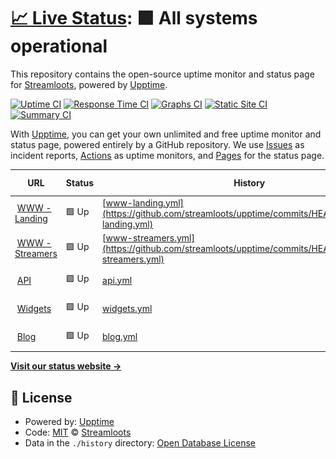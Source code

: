 # [📈 Live Status](https://streamloots.github.io/upptime): <!--live status--> **🟩 All systems operational**

This repository contains the open-source uptime monitor and status page for [Streamloots](https://www.streamloots.com), powered by [Upptime](https://github.com/upptime/upptime).

[![Uptime CI](https://github.com/streamloots/upptime/workflows/Uptime%20CI/badge.svg)](https://github.com/streamloots/upptime/actions?query=workflow%3A%22Uptime+CI%22)
[![Response Time CI](https://github.com/streamloots/upptime/workflows/Response%20Time%20CI/badge.svg)](https://github.com/streamloots/upptime/actions?query=workflow%3A%22Response+Time+CI%22)
[![Graphs CI](https://github.com/streamloots/upptime/workflows/Graphs%20CI/badge.svg)](https://github.com/streamloots/upptime/actions?query=workflow%3A%22Graphs+CI%22)
[![Static Site CI](https://github.com/streamloots/upptime/workflows/Static%20Site%20CI/badge.svg)](https://github.com/streamloots/upptime/actions?query=workflow%3A%22Static+Site+CI%22)
[![Summary CI](https://github.com/streamloots/upptime/workflows/Summary%20CI/badge.svg)](https://github.com/streamloots/upptime/actions?query=workflow%3A%22Summary+CI%22)

With [Upptime](https://upptime.js.org), you can get your own unlimited and free uptime monitor and status page, powered entirely by a GitHub repository. We use [Issues](https://github.com/streamloots/upptime/issues) as incident reports, [Actions](https://github.com/streamloots/upptime/actions) as uptime monitors, and [Pages](https://streamloots.github.io/upptime) for the status page.

<!--start: status pages-->
<!-- This summary is generated by Upptime (https://github.com/upptime/upptime) -->
<!-- Do not edit this manually, your changes will be overwritten -->
<!-- prettier-ignore -->
| URL | Status | History | Response Time | Uptime |
| --- | ------ | ------- | ------------- | ------ |
| <img alt="" src="https://icons.duckduckgo.com/ip3/www.streamloots.com.ico" height="13"> [WWW - Landing](https://www.streamloots.com) | 🟩 Up | [www-landing.yml](https://github.com/streamloots/upptime/commits/HEAD/history/www-landing.yml) | <details><summary><img alt="Response time graph" src="./graphs/www-landing/response-time-week.png" height="20"> 1036ms</summary><br><a href="https://streamloots.github.io/upptime/history/www-landing"><img alt="Response time 1527" src="https://img.shields.io/endpoint?url=https%3A%2F%2Fraw.githubusercontent.com%2Fstreamloots%2Fupptime%2FHEAD%2Fapi%2Fwww-landing%2Fresponse-time.json"></a><br><a href="https://streamloots.github.io/upptime/history/www-landing"><img alt="24-hour response time 860" src="https://img.shields.io/endpoint?url=https%3A%2F%2Fraw.githubusercontent.com%2Fstreamloots%2Fupptime%2FHEAD%2Fapi%2Fwww-landing%2Fresponse-time-day.json"></a><br><a href="https://streamloots.github.io/upptime/history/www-landing"><img alt="7-day response time 1036" src="https://img.shields.io/endpoint?url=https%3A%2F%2Fraw.githubusercontent.com%2Fstreamloots%2Fupptime%2FHEAD%2Fapi%2Fwww-landing%2Fresponse-time-week.json"></a><br><a href="https://streamloots.github.io/upptime/history/www-landing"><img alt="30-day response time 1178" src="https://img.shields.io/endpoint?url=https%3A%2F%2Fraw.githubusercontent.com%2Fstreamloots%2Fupptime%2FHEAD%2Fapi%2Fwww-landing%2Fresponse-time-month.json"></a><br><a href="https://streamloots.github.io/upptime/history/www-landing"><img alt="1-year response time 1295" src="https://img.shields.io/endpoint?url=https%3A%2F%2Fraw.githubusercontent.com%2Fstreamloots%2Fupptime%2FHEAD%2Fapi%2Fwww-landing%2Fresponse-time-year.json"></a></details> | <details><summary><a href="https://streamloots.github.io/upptime/history/www-landing">100.00%</a></summary><a href="https://streamloots.github.io/upptime/history/www-landing"><img alt="All-time uptime 99.99%" src="https://img.shields.io/endpoint?url=https%3A%2F%2Fraw.githubusercontent.com%2Fstreamloots%2Fupptime%2FHEAD%2Fapi%2Fwww-landing%2Fuptime.json"></a><br><a href="https://streamloots.github.io/upptime/history/www-landing"><img alt="24-hour uptime 100.00%" src="https://img.shields.io/endpoint?url=https%3A%2F%2Fraw.githubusercontent.com%2Fstreamloots%2Fupptime%2FHEAD%2Fapi%2Fwww-landing%2Fuptime-day.json"></a><br><a href="https://streamloots.github.io/upptime/history/www-landing"><img alt="7-day uptime 100.00%" src="https://img.shields.io/endpoint?url=https%3A%2F%2Fraw.githubusercontent.com%2Fstreamloots%2Fupptime%2FHEAD%2Fapi%2Fwww-landing%2Fuptime-week.json"></a><br><a href="https://streamloots.github.io/upptime/history/www-landing"><img alt="30-day uptime 100.00%" src="https://img.shields.io/endpoint?url=https%3A%2F%2Fraw.githubusercontent.com%2Fstreamloots%2Fupptime%2FHEAD%2Fapi%2Fwww-landing%2Fuptime-month.json"></a><br><a href="https://streamloots.github.io/upptime/history/www-landing"><img alt="1-year uptime 100.00%" src="https://img.shields.io/endpoint?url=https%3A%2F%2Fraw.githubusercontent.com%2Fstreamloots%2Fupptime%2FHEAD%2Fapi%2Fwww-landing%2Fuptime-year.json"></a></details>
| <img alt="" src="https://icons.duckduckgo.com/ip3/www.streamloots.com.ico" height="13"> [WWW - Streamers](https://www.streamloots.com/streamers) | 🟩 Up | [www-streamers.yml](https://github.com/streamloots/upptime/commits/HEAD/history/www-streamers.yml) | <details><summary><img alt="Response time graph" src="./graphs/www-streamers/response-time-week.png" height="20"> 164ms</summary><br><a href="https://streamloots.github.io/upptime/history/www-streamers"><img alt="Response time 289" src="https://img.shields.io/endpoint?url=https%3A%2F%2Fraw.githubusercontent.com%2Fstreamloots%2Fupptime%2FHEAD%2Fapi%2Fwww-streamers%2Fresponse-time.json"></a><br><a href="https://streamloots.github.io/upptime/history/www-streamers"><img alt="24-hour response time 123" src="https://img.shields.io/endpoint?url=https%3A%2F%2Fraw.githubusercontent.com%2Fstreamloots%2Fupptime%2FHEAD%2Fapi%2Fwww-streamers%2Fresponse-time-day.json"></a><br><a href="https://streamloots.github.io/upptime/history/www-streamers"><img alt="7-day response time 164" src="https://img.shields.io/endpoint?url=https%3A%2F%2Fraw.githubusercontent.com%2Fstreamloots%2Fupptime%2FHEAD%2Fapi%2Fwww-streamers%2Fresponse-time-week.json"></a><br><a href="https://streamloots.github.io/upptime/history/www-streamers"><img alt="30-day response time 236" src="https://img.shields.io/endpoint?url=https%3A%2F%2Fraw.githubusercontent.com%2Fstreamloots%2Fupptime%2FHEAD%2Fapi%2Fwww-streamers%2Fresponse-time-month.json"></a><br><a href="https://streamloots.github.io/upptime/history/www-streamers"><img alt="1-year response time 265" src="https://img.shields.io/endpoint?url=https%3A%2F%2Fraw.githubusercontent.com%2Fstreamloots%2Fupptime%2FHEAD%2Fapi%2Fwww-streamers%2Fresponse-time-year.json"></a></details> | <details><summary><a href="https://streamloots.github.io/upptime/history/www-streamers">100.00%</a></summary><a href="https://streamloots.github.io/upptime/history/www-streamers"><img alt="All-time uptime 100.00%" src="https://img.shields.io/endpoint?url=https%3A%2F%2Fraw.githubusercontent.com%2Fstreamloots%2Fupptime%2FHEAD%2Fapi%2Fwww-streamers%2Fuptime.json"></a><br><a href="https://streamloots.github.io/upptime/history/www-streamers"><img alt="24-hour uptime 100.00%" src="https://img.shields.io/endpoint?url=https%3A%2F%2Fraw.githubusercontent.com%2Fstreamloots%2Fupptime%2FHEAD%2Fapi%2Fwww-streamers%2Fuptime-day.json"></a><br><a href="https://streamloots.github.io/upptime/history/www-streamers"><img alt="7-day uptime 100.00%" src="https://img.shields.io/endpoint?url=https%3A%2F%2Fraw.githubusercontent.com%2Fstreamloots%2Fupptime%2FHEAD%2Fapi%2Fwww-streamers%2Fuptime-week.json"></a><br><a href="https://streamloots.github.io/upptime/history/www-streamers"><img alt="30-day uptime 100.00%" src="https://img.shields.io/endpoint?url=https%3A%2F%2Fraw.githubusercontent.com%2Fstreamloots%2Fupptime%2FHEAD%2Fapi%2Fwww-streamers%2Fuptime-month.json"></a><br><a href="https://streamloots.github.io/upptime/history/www-streamers"><img alt="1-year uptime 100.00%" src="https://img.shields.io/endpoint?url=https%3A%2F%2Fraw.githubusercontent.com%2Fstreamloots%2Fupptime%2FHEAD%2Fapi%2Fwww-streamers%2Fuptime-year.json"></a></details>
| <img alt="" src="https://icons.duckduckgo.com/ip3/api.streamloots.com.ico" height="13"> [API](https://api.streamloots.com/heartbeat) | 🟩 Up | [api.yml](https://github.com/streamloots/upptime/commits/HEAD/history/api.yml) | <details><summary><img alt="Response time graph" src="./graphs/api/response-time-week.png" height="20"> 180ms</summary><br><a href="https://streamloots.github.io/upptime/history/api"><img alt="Response time 249" src="https://img.shields.io/endpoint?url=https%3A%2F%2Fraw.githubusercontent.com%2Fstreamloots%2Fupptime%2FHEAD%2Fapi%2Fapi%2Fresponse-time.json"></a><br><a href="https://streamloots.github.io/upptime/history/api"><img alt="24-hour response time 120" src="https://img.shields.io/endpoint?url=https%3A%2F%2Fraw.githubusercontent.com%2Fstreamloots%2Fupptime%2FHEAD%2Fapi%2Fapi%2Fresponse-time-day.json"></a><br><a href="https://streamloots.github.io/upptime/history/api"><img alt="7-day response time 180" src="https://img.shields.io/endpoint?url=https%3A%2F%2Fraw.githubusercontent.com%2Fstreamloots%2Fupptime%2FHEAD%2Fapi%2Fapi%2Fresponse-time-week.json"></a><br><a href="https://streamloots.github.io/upptime/history/api"><img alt="30-day response time 198" src="https://img.shields.io/endpoint?url=https%3A%2F%2Fraw.githubusercontent.com%2Fstreamloots%2Fupptime%2FHEAD%2Fapi%2Fapi%2Fresponse-time-month.json"></a><br><a href="https://streamloots.github.io/upptime/history/api"><img alt="1-year response time 234" src="https://img.shields.io/endpoint?url=https%3A%2F%2Fraw.githubusercontent.com%2Fstreamloots%2Fupptime%2FHEAD%2Fapi%2Fapi%2Fresponse-time-year.json"></a></details> | <details><summary><a href="https://streamloots.github.io/upptime/history/api">100.00%</a></summary><a href="https://streamloots.github.io/upptime/history/api"><img alt="All-time uptime 100.00%" src="https://img.shields.io/endpoint?url=https%3A%2F%2Fraw.githubusercontent.com%2Fstreamloots%2Fupptime%2FHEAD%2Fapi%2Fapi%2Fuptime.json"></a><br><a href="https://streamloots.github.io/upptime/history/api"><img alt="24-hour uptime 100.00%" src="https://img.shields.io/endpoint?url=https%3A%2F%2Fraw.githubusercontent.com%2Fstreamloots%2Fupptime%2FHEAD%2Fapi%2Fapi%2Fuptime-day.json"></a><br><a href="https://streamloots.github.io/upptime/history/api"><img alt="7-day uptime 100.00%" src="https://img.shields.io/endpoint?url=https%3A%2F%2Fraw.githubusercontent.com%2Fstreamloots%2Fupptime%2FHEAD%2Fapi%2Fapi%2Fuptime-week.json"></a><br><a href="https://streamloots.github.io/upptime/history/api"><img alt="30-day uptime 100.00%" src="https://img.shields.io/endpoint?url=https%3A%2F%2Fraw.githubusercontent.com%2Fstreamloots%2Fupptime%2FHEAD%2Fapi%2Fapi%2Fuptime-month.json"></a><br><a href="https://streamloots.github.io/upptime/history/api"><img alt="1-year uptime 100.00%" src="https://img.shields.io/endpoint?url=https%3A%2F%2Fraw.githubusercontent.com%2Fstreamloots%2Fupptime%2FHEAD%2Fapi%2Fapi%2Fuptime-year.json"></a></details>
| <img alt="" src="https://icons.duckduckgo.com/ip3/widgets.streamloots.com.ico" height="13"> [Widgets](https://widgets.streamloots.com/heartbeat) | 🟩 Up | [widgets.yml](https://github.com/streamloots/upptime/commits/HEAD/history/widgets.yml) | <details><summary><img alt="Response time graph" src="./graphs/widgets/response-time-week.png" height="20"> 155ms</summary><br><a href="https://streamloots.github.io/upptime/history/widgets"><img alt="Response time 221" src="https://img.shields.io/endpoint?url=https%3A%2F%2Fraw.githubusercontent.com%2Fstreamloots%2Fupptime%2FHEAD%2Fapi%2Fwidgets%2Fresponse-time.json"></a><br><a href="https://streamloots.github.io/upptime/history/widgets"><img alt="24-hour response time 104" src="https://img.shields.io/endpoint?url=https%3A%2F%2Fraw.githubusercontent.com%2Fstreamloots%2Fupptime%2FHEAD%2Fapi%2Fwidgets%2Fresponse-time-day.json"></a><br><a href="https://streamloots.github.io/upptime/history/widgets"><img alt="7-day response time 155" src="https://img.shields.io/endpoint?url=https%3A%2F%2Fraw.githubusercontent.com%2Fstreamloots%2Fupptime%2FHEAD%2Fapi%2Fwidgets%2Fresponse-time-week.json"></a><br><a href="https://streamloots.github.io/upptime/history/widgets"><img alt="30-day response time 176" src="https://img.shields.io/endpoint?url=https%3A%2F%2Fraw.githubusercontent.com%2Fstreamloots%2Fupptime%2FHEAD%2Fapi%2Fwidgets%2Fresponse-time-month.json"></a><br><a href="https://streamloots.github.io/upptime/history/widgets"><img alt="1-year response time 223" src="https://img.shields.io/endpoint?url=https%3A%2F%2Fraw.githubusercontent.com%2Fstreamloots%2Fupptime%2FHEAD%2Fapi%2Fwidgets%2Fresponse-time-year.json"></a></details> | <details><summary><a href="https://streamloots.github.io/upptime/history/widgets">100.00%</a></summary><a href="https://streamloots.github.io/upptime/history/widgets"><img alt="All-time uptime 100.00%" src="https://img.shields.io/endpoint?url=https%3A%2F%2Fraw.githubusercontent.com%2Fstreamloots%2Fupptime%2FHEAD%2Fapi%2Fwidgets%2Fuptime.json"></a><br><a href="https://streamloots.github.io/upptime/history/widgets"><img alt="24-hour uptime 100.00%" src="https://img.shields.io/endpoint?url=https%3A%2F%2Fraw.githubusercontent.com%2Fstreamloots%2Fupptime%2FHEAD%2Fapi%2Fwidgets%2Fuptime-day.json"></a><br><a href="https://streamloots.github.io/upptime/history/widgets"><img alt="7-day uptime 100.00%" src="https://img.shields.io/endpoint?url=https%3A%2F%2Fraw.githubusercontent.com%2Fstreamloots%2Fupptime%2FHEAD%2Fapi%2Fwidgets%2Fuptime-week.json"></a><br><a href="https://streamloots.github.io/upptime/history/widgets"><img alt="30-day uptime 100.00%" src="https://img.shields.io/endpoint?url=https%3A%2F%2Fraw.githubusercontent.com%2Fstreamloots%2Fupptime%2FHEAD%2Fapi%2Fwidgets%2Fuptime-month.json"></a><br><a href="https://streamloots.github.io/upptime/history/widgets"><img alt="1-year uptime 100.00%" src="https://img.shields.io/endpoint?url=https%3A%2F%2Fraw.githubusercontent.com%2Fstreamloots%2Fupptime%2FHEAD%2Fapi%2Fwidgets%2Fuptime-year.json"></a></details>
| <img alt="" src="https://icons.duckduckgo.com/ip3/blog.streamloots.com.ico" height="13"> [Blog](https://blog.streamloots.com) | 🟩 Up | [blog.yml](https://github.com/streamloots/upptime/commits/HEAD/history/blog.yml) | <details><summary><img alt="Response time graph" src="./graphs/blog/response-time-week.png" height="20"> 1468ms</summary><br><a href="https://streamloots.github.io/upptime/history/blog"><img alt="Response time 1375" src="https://img.shields.io/endpoint?url=https%3A%2F%2Fraw.githubusercontent.com%2Fstreamloots%2Fupptime%2FHEAD%2Fapi%2Fblog%2Fresponse-time.json"></a><br><a href="https://streamloots.github.io/upptime/history/blog"><img alt="24-hour response time 1350" src="https://img.shields.io/endpoint?url=https%3A%2F%2Fraw.githubusercontent.com%2Fstreamloots%2Fupptime%2FHEAD%2Fapi%2Fblog%2Fresponse-time-day.json"></a><br><a href="https://streamloots.github.io/upptime/history/blog"><img alt="7-day response time 1468" src="https://img.shields.io/endpoint?url=https%3A%2F%2Fraw.githubusercontent.com%2Fstreamloots%2Fupptime%2FHEAD%2Fapi%2Fblog%2Fresponse-time-week.json"></a><br><a href="https://streamloots.github.io/upptime/history/blog"><img alt="30-day response time 1465" src="https://img.shields.io/endpoint?url=https%3A%2F%2Fraw.githubusercontent.com%2Fstreamloots%2Fupptime%2FHEAD%2Fapi%2Fblog%2Fresponse-time-month.json"></a><br><a href="https://streamloots.github.io/upptime/history/blog"><img alt="1-year response time 1447" src="https://img.shields.io/endpoint?url=https%3A%2F%2Fraw.githubusercontent.com%2Fstreamloots%2Fupptime%2FHEAD%2Fapi%2Fblog%2Fresponse-time-year.json"></a></details> | <details><summary><a href="https://streamloots.github.io/upptime/history/blog">100.00%</a></summary><a href="https://streamloots.github.io/upptime/history/blog"><img alt="All-time uptime 99.99%" src="https://img.shields.io/endpoint?url=https%3A%2F%2Fraw.githubusercontent.com%2Fstreamloots%2Fupptime%2FHEAD%2Fapi%2Fblog%2Fuptime.json"></a><br><a href="https://streamloots.github.io/upptime/history/blog"><img alt="24-hour uptime 100.00%" src="https://img.shields.io/endpoint?url=https%3A%2F%2Fraw.githubusercontent.com%2Fstreamloots%2Fupptime%2FHEAD%2Fapi%2Fblog%2Fuptime-day.json"></a><br><a href="https://streamloots.github.io/upptime/history/blog"><img alt="7-day uptime 100.00%" src="https://img.shields.io/endpoint?url=https%3A%2F%2Fraw.githubusercontent.com%2Fstreamloots%2Fupptime%2FHEAD%2Fapi%2Fblog%2Fuptime-week.json"></a><br><a href="https://streamloots.github.io/upptime/history/blog"><img alt="30-day uptime 100.00%" src="https://img.shields.io/endpoint?url=https%3A%2F%2Fraw.githubusercontent.com%2Fstreamloots%2Fupptime%2FHEAD%2Fapi%2Fblog%2Fuptime-month.json"></a><br><a href="https://streamloots.github.io/upptime/history/blog"><img alt="1-year uptime 100.00%" src="https://img.shields.io/endpoint?url=https%3A%2F%2Fraw.githubusercontent.com%2Fstreamloots%2Fupptime%2FHEAD%2Fapi%2Fblog%2Fuptime-year.json"></a></details>

<!--end: status pages-->

[**Visit our status website →**](https://streamloots.github.io/upptime)

## 📄 License

- Powered by: [Upptime](https://github.com/upptime/upptime)
- Code: [MIT](./LICENSE) © [Streamloots](https://www.streamloots.com)
- Data in the `./history` directory: [Open Database License](https://opendatacommons.org/licenses/odbl/1-0/)
